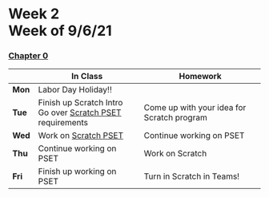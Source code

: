<meta http-equiv="refresh" content="300"/>

# Week 2<br>Week of 9/6/21 

### [Chapter 0](/apcsp/curriculum/0)

  |       |In Class               |Homework   |
  |-------|---------              |---------  |
  |**Mon**|Labor Day Holiday!! | |
  |**Tue**|Finish up Scratch Intro<br>Go over [Scratch PSET](\apcsp\psets\scratch) requirements |Come up with your idea for Scratch program |
  |**Wed**|Work on [Scratch PSET](\apcsp\psets\scratch) |Continue working on PSET  |
  |**Thu**|Continue working on PSET |Work on Scratch |
  |**Fri**|Finish up working on PSET |Turn in Scratch in Teams! |
